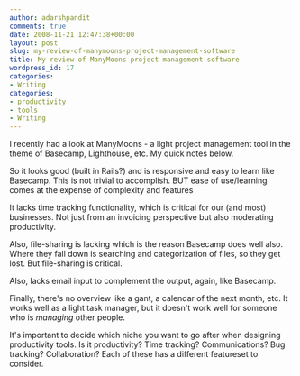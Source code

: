 ```yaml
---
author: adarshpandit
comments: true
date: 2008-11-21 12:47:38+00:00
layout: post
slug: my-review-of-manymoons-project-management-software
title: My review of ManyMoons project management software
wordpress_id: 17
categories:
- Writing
categories:
- productivity
- tools
- Writing
---
```


I recently had a look at ManyMoons - a light project management tool in the theme of Basecamp, Lighthouse, etc. My quick notes below.

So it looks good (built in Rails?) and is responsive and easy to learn like Basecamp. This is not trivial to accomplish. BUT ease of use/learning comes at the expense of complexity and features

It lacks time tracking functionality, which is critical for our (and most) businesses. Not just from an invoicing perspective but also moderating productivity.

Also, file-sharing is lacking which is the reason Basecamp does well also. Where they fall down is searching and categorization of files, so they get lost. But file-sharing is critical.

Also, lacks email input to complement the output, again, like Basecamp.

Finally, there's no overview like a gant, a calendar of the next month, etc. It works well as a light task manager, but it doesn't work well for someone who is *managing* other people.

It's important to decide which niche you want to go after when designing productivity tools. Is it productivity? Time tracking? Communications? Bug tracking? Collaboration? Each of these has a different featureset to consider.
